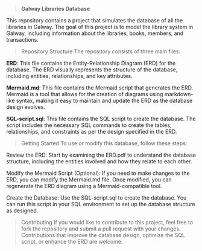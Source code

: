 > **Galway Libraries Database**

This repository contains a project that simulates the database of all the libraries in Galway. The goal of this project is to model the library system in Galway, including information about the libraries, books, members, and transactions.

> Repository Structure
The repository consists of three main files:

**ERD**: This file contains the Entity-Relationship Diagram (ERD) for the database. The ERD visually represents the structure of the database, including entities, relationships, and key attributes.

**Mermaid.md**: This file contains the Mermaid script that generates the ERD. Mermaid is a tool that allows for the creation of diagrams using markdown-like syntax, making it easy to maintain and update the ERD as the database design evolves.

**SQL-script.sql**: This file contains the SQL script to create the database. The script includes the necessary SQL commands to create the tables, relationships, and constraints as per the design specified in the ERD.

> Getting Started
To use or modify this database, follow these steps:

Review the ERD: Start by examining the ERD.pdf to understand the database structure, including the entities involved and how they relate to each other.

Modify the Mermaid Script (Optional): If you need to make changes to the ERD, you can modify the Mermaid.md file. Once modified, you can regenerate the ERD diagram using a Mermaid-compatible tool.

Create the Database: Use the SQL-script.sql to create the database. You can run this script in your SQL environment to set up the database structure as designed.

> Contributing
If you would like to contribute to this project, feel free to fork the repository and submit a pull request with your changes. Contributions that improve the database design, optimize the SQL script, or enhance the ERD are welcome.
